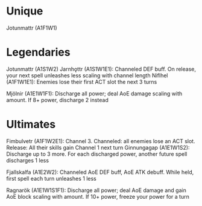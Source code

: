 # Unique
Jotunmattr (A1F1W1)

# Legendaries
Jotunmattr (A1S1W2)
Jarnhǫttr (A1S1W1E1): Channeled DEF buff. On release, your next spell unleashes less scaling with channel length
Niflhel (A1F1W1E1): Enemies lose their first ACT slot the next 3 turns

Mjölnir (A1E1W1F1): Discharge all power; deal AoE damage scaling with amount. If 8+ power, discharge 2 instead


# Ultimates
Fimbulvetr (A1F1W2E1): Channel 3. Channeled: all enemies lose an ACT slot. Release: All their skills gain Channel 1 next turn
Ginnungagap (A1E1W1S2): Discharge up to 3 more. For each discharged power, another future spell discharges 1 less

Fjallskalfa (A1E2W2): Channeled AoE DEF buff, AoE ATK debuff. While held, first spell each turn unleashes 1 less


Ragnarök (A1E1W1S1F1): Discharge all power; deal AoE damage and gain AoE block scaling with amount. If 10+ power, freeze your power for a turn